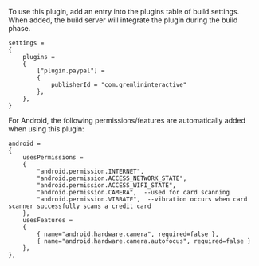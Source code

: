 To use this plugin, add an entry into the plugins table of build.settings. When added, the build server will integrate the plugin during the build phase.

    settings =
    {
        plugins =
        {
            ["plugin.paypal"] =
            {
                publisherId = "com.gremlininteractive"
            },
        },      
    }

For Android, the following permissions/features are automatically added when using this plugin:

    android =
    {
        usesPermissions =
        {
            "android.permission.INTERNET",
            "android.permission.ACCESS_NETWORK_STATE",
            "android.permission.ACCESS_WIFI_STATE",
            "android.permission.CAMERA",  --used for card scanning
            "android.permission.VIBRATE",  --vibration occurs when card scanner successfully scans a credit card
        },
        usesFeatures =
        {
            { name="android.hardware.camera", required=false },
            { name="android.hardware.camera.autofocus", required=false }
        },
    },